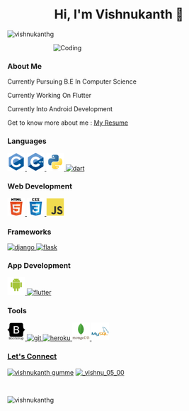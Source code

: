 <h1 align="center">Hi, I'm Vishnukanth 👋</h1>
<p align="left"> <img src="https://komarev.com/ghpvc/?username=vishnukanthg&label=Profile%20views&color=0e75b6&style=flat" alt="vishnukanthg" /> </p>
<img align="right" alt="Coding" width="400" src="https://blogger.googleusercontent.com/img/b/R29vZ2xl/AVvXsEjcwKcqcKy6WX2XVMBiy0yoeaPvN9-fnPzDp3_FX1hnXHi11fLEtrYHLNGG40bjvM5cDZOPI2NQT3dx5vS68ctkg9dPf61s3MpRbUcFrD7CAj9jSxkMiPbLMwvP6gClRvnJdFPSnXgfRprEw-Z-07yzFicBM9m3Y-sVrWnZWPhbkGbZ0cy3HrWFyBPWoA/s1600/image_processing20210909-29286-dr58yz.gif">&nbsp

<h3 align="left">About Me</h3>
<p align="left">Currently Pursuing B.E In Computer Science</p>
<p align="left">Currently Working On Flutter</p>
<p align="left">Currently Into Android Development</p> 
<p align="left">Get to know more about me : <a href="https://drive.google.com/file/d/1lpmRJQ8Wy8PD8pi3Z7wM0df3-ZyHwyiA/view">My Resume</a></p>


<h3 align="left">Languages</h3>

<p align="left"><a href="https://www.cprogramming.com/" target="_blank" rel="noreferrer"> <img src="https://raw.githubusercontent.com/devicons/devicon/master/icons/c/c-original.svg" alt="c" width="40" height="40"/> </a><a href="https://www.w3schools.com/cpp/" target="_blank" rel="noreferrer"> <img src="https://raw.githubusercontent.com/devicons/devicon/master/icons/cplusplus/cplusplus-original.svg" alt="cplusplus" width="40" height="40"/> </a><a href="https://www.python.org" target="_blank" rel="noreferrer"> <img src="https://raw.githubusercontent.com/devicons/devicon/master/icons/python/python-original.svg" alt="python" width="40" height="40"/> </a>
<a href="https://dart.dev" target="_blank" rel="noreferrer"> <img src="https://www.vectorlogo.zone/logos/dartlang/dartlang-icon.svg" alt="dart" width="40" height="40"/> </a></p>
<h3 align="left">Web Development</h3>
<p align = "left"> <a href="https://www.w3.org/html/" target="_blank" rel="noreferrer"> <img src="https://raw.githubusercontent.com/devicons/devicon/master/icons/html5/html5-original-wordmark.svg" alt="html5" width="40" height="40"/> </a><a href="https://www.w3schools.com/css/" target="_blank" rel="noreferrer"> <img src="https://raw.githubusercontent.com/devicons/devicon/master/icons/css3/css3-original-wordmark.svg" alt="css3" width="40" height="40"/> </a> <a href="https://developer.mozilla.org/en-US/docs/Web/JavaScript" target="_blank" rel="noreferrer"> <img src="https://raw.githubusercontent.com/devicons/devicon/master/icons/javascript/javascript-original.svg" alt="javascript" width="40" height="40"/> </a></p>




<h3 align="left">Frameworks</h3>
<p align="left"><a href="https://www.djangoproject.com/" target="_blank" rel="noreferrer"> <img src="https://cdn.worldvectorlogo.com/logos/django.svg" alt="django" width="40" height="40"/> </a> <a href="https://flask.palletsprojects.com/" target="_blank" rel="noreferrer"> <img src="https://www.vectorlogo.zone/logos/pocoo_flask/pocoo_flask-icon.svg" alt="flask" width="40" height="40"/> </a></p>

<h3 align="left">App Development</h3>
<p align="left"> <a href="https://developer.android.com" target="_blank" rel="noreferrer"> <img src="https://raw.githubusercontent.com/devicons/devicon/master/icons/android/android-original-wordmark.svg" alt="android" width="40" height="40"/>
<a href="https://flutter.dev" target="_blank" rel="noreferrer"> <img src="https://www.vectorlogo.zone/logos/flutterio/flutterio-icon.svg" alt="flutter" width="40" height="40"/></a>


<h3 align="left">Tools</h3>
<p align="left"><a href="https://getbootstrap.com" target="_blank" rel="noreferrer"> <img src="https://raw.githubusercontent.com/devicons/devicon/master/icons/bootstrap/bootstrap-plain-wordmark.svg" alt="bootstrap" width="40" height="40"/> </a>     <a href="https://git-scm.com/" target="_blank" rel="noreferrer"> <img src="https://www.vectorlogo.zone/logos/git-scm/git-scm-icon.svg" alt="git" width="40" height="40"/> </a> <a href="https://heroku.com" target="_blank" rel="noreferrer"> <img src="https://www.vectorlogo.zone/logos/heroku/heroku-icon.svg" alt="heroku" width="40" height="40"/> </a>  <a href="https://www.mongodb.com/" target="_blank" rel="noreferrer"> <img src="https://raw.githubusercontent.com/devicons/devicon/master/icons/mongodb/mongodb-original-wordmark.svg" alt="mongodb" width="40" height="40"/> </a> <a href="https://www.mysql.com/" target="_blank" rel="noreferrer"> <img src="https://raw.githubusercontent.com/devicons/devicon/master/icons/mysql/mysql-original-wordmark.svg" alt="mysql" width="40" height="40"/>

<h3 align="left">Let's Connect</h3>
<a href="https://linkedin.com/in/vishnukanth gumme" target="blank"><img align="center" src="https://raw.githubusercontent.com/rahuldkjain/github-profile-readme-generator/master/src/images/icons/Social/linked-in-alt.svg" alt="vishnukanth gumme" height="30" width="40" /></a>
<a href="https://instagram.com/_vishnu_05_00" target="blank"><img align="center" src="https://raw.githubusercontent.com/rahuldkjain/github-profile-readme-generator/master/src/images/icons/Social/instagram.svg" alt="_vishnu_05_00" height="30" width="40" /></a>
</p><br>
<p><img width = "450px" align="left" src="https://github-readme-stats.vercel.app/api?username=vishnukanthg&show_icons=true&locale=en" alt="vishnukanthg"/></p>
